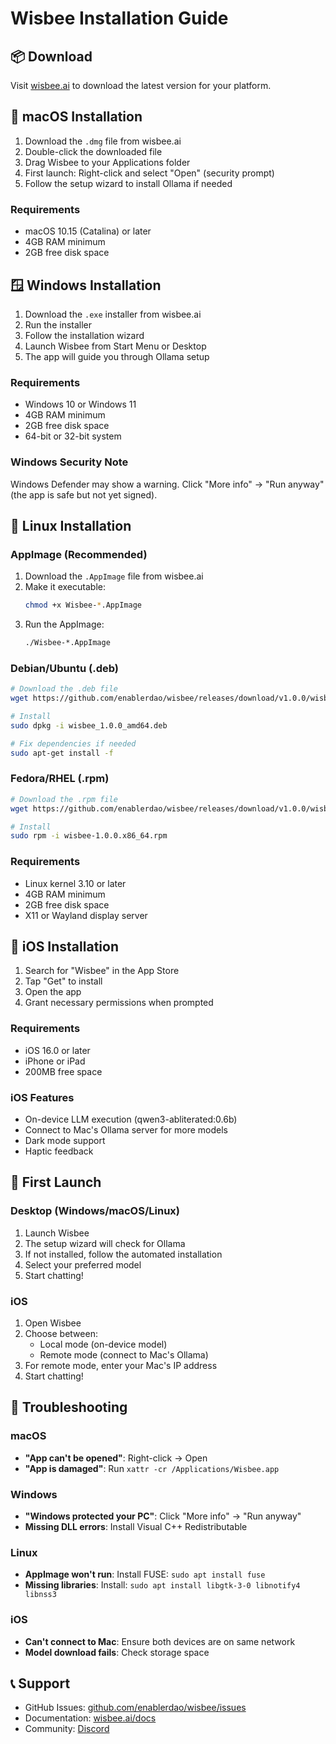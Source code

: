 # Wisbee Installation Guide

## 📦 Download

Visit [wisbee.ai](https://wisbee.ai) to download the latest version for your platform.

## 🍎 macOS Installation

1. Download the `.dmg` file from wisbee.ai
2. Double-click the downloaded file
3. Drag Wisbee to your Applications folder
4. First launch: Right-click and select "Open" (security prompt)
5. Follow the setup wizard to install Ollama if needed

### Requirements
- macOS 10.15 (Catalina) or later
- 4GB RAM minimum
- 2GB free disk space

## 🪟 Windows Installation

1. Download the `.exe` installer from wisbee.ai
2. Run the installer
3. Follow the installation wizard
4. Launch Wisbee from Start Menu or Desktop
5. The app will guide you through Ollama setup

### Requirements
- Windows 10 or Windows 11
- 4GB RAM minimum
- 2GB free disk space
- 64-bit or 32-bit system

### Windows Security Note
Windows Defender may show a warning. Click "More info" → "Run anyway" (the app is safe but not yet signed).

## 🐧 Linux Installation

### AppImage (Recommended)
1. Download the `.AppImage` file from wisbee.ai
2. Make it executable:
   ```bash
   chmod +x Wisbee-*.AppImage
   ```
3. Run the AppImage:
   ```bash
   ./Wisbee-*.AppImage
   ```

### Debian/Ubuntu (.deb)
```bash
# Download the .deb file
wget https://github.com/enablerdao/wisbee/releases/download/v1.0.0/wisbee_1.0.0_amd64.deb

# Install
sudo dpkg -i wisbee_1.0.0_amd64.deb

# Fix dependencies if needed
sudo apt-get install -f
```

### Fedora/RHEL (.rpm)
```bash
# Download the .rpm file
wget https://github.com/enablerdao/wisbee/releases/download/v1.0.0/wisbee-1.0.0.x86_64.rpm

# Install
sudo rpm -i wisbee-1.0.0.x86_64.rpm
```

### Requirements
- Linux kernel 3.10 or later
- 4GB RAM minimum
- 2GB free disk space
- X11 or Wayland display server

## 📱 iOS Installation

1. Search for "Wisbee" in the App Store
2. Tap "Get" to install
3. Open the app
4. Grant necessary permissions when prompted

### Requirements
- iOS 16.0 or later
- iPhone or iPad
- 200MB free space

### iOS Features
- On-device LLM execution (qwen3-abliterated:0.6b)
- Connect to Mac's Ollama server for more models
- Dark mode support
- Haptic feedback

## 🚀 First Launch

### Desktop (Windows/macOS/Linux)
1. Launch Wisbee
2. The setup wizard will check for Ollama
3. If not installed, follow the automated installation
4. Select your preferred model
5. Start chatting!

### iOS
1. Open Wisbee
2. Choose between:
   - Local mode (on-device model)
   - Remote mode (connect to Mac's Ollama)
3. For remote mode, enter your Mac's IP address
4. Start chatting!

## 🔧 Troubleshooting

### macOS
- **"App can't be opened"**: Right-click → Open
- **"App is damaged"**: Run `xattr -cr /Applications/Wisbee.app`

### Windows
- **"Windows protected your PC"**: Click "More info" → "Run anyway"
- **Missing DLL errors**: Install Visual C++ Redistributable

### Linux
- **AppImage won't run**: Install FUSE: `sudo apt install fuse`
- **Missing libraries**: Install: `sudo apt install libgtk-3-0 libnotify4 libnss3`

### iOS
- **Can't connect to Mac**: Ensure both devices are on same network
- **Model download fails**: Check storage space

## 📞 Support

- GitHub Issues: [github.com/enablerdao/wisbee/issues](https://github.com/enablerdao/wisbee/issues)
- Documentation: [wisbee.ai/docs](https://wisbee.ai/docs)
- Community: [Discord](https://discord.gg/wisbee)